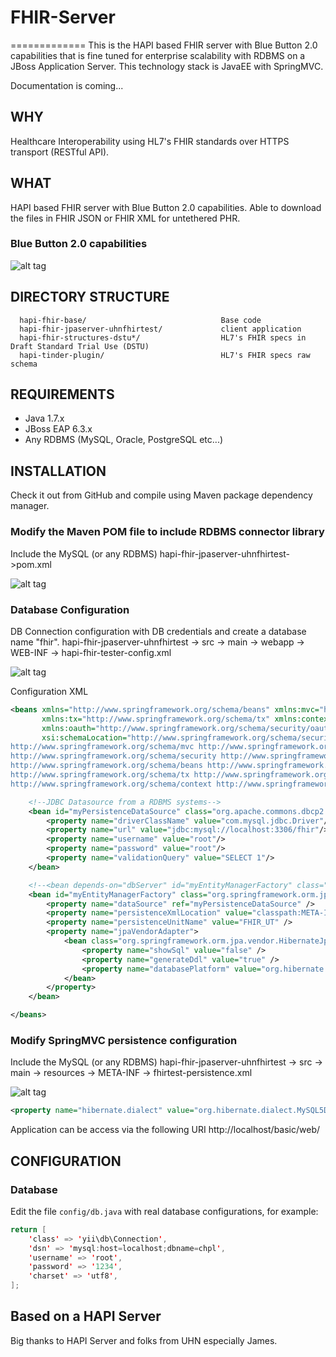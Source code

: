 
# FHIR-Server
=============
This is the HAPI based FHIR server with Blue Button 2.0 capabilities that is fine tuned for enterprise scalability with RDBMS on a JBoss Application Server. This technology stack is JavaEE with SpringMVC. 

Documentation is coming...

WHY
---
Healthcare Interoperability using HL7's FHIR standards over HTTPS transport (RESTful API).

WHAT
----
HAPI based FHIR server with Blue Button 2.0 capabilities. Able to download the files in FHIR JSON or FHIR XML for untethered PHR.

### Blue Button 2.0 capabilities
![alt tag](https://github.com/gajen0981/FHIR-Server/blob/master/screenshots/rdbms.png)

DIRECTORY STRUCTURE
-------------------
      hapi-fhir-base/                              Base code
      hapi-fhir-jpaserver-uhnfhirtest/             client application
      hapi-fhir-structures-dstu*/                  HL7's FHIR specs in Draft Standard Trial Use (DSTU)
      hapi-tinder-plugin/                          HL7's FHIR specs raw schema

REQUIREMENTS
------------
- Java 1.7.x
- JBoss EAP 6.3.x
- Any RDBMS (MySQL, Oracle, PostgreSQL etc...) 

INSTALLATION
------------
Check it out from GitHub and compile using Maven package dependency manager. 

### Modify the Maven POM file to include RDBMS connector library
Include the MySQL (or any RDBMS) 
      hapi-fhir-jpaserver-uhnfhirtest->pom.xml
      
![alt tag](https://github.com/gajen0981/FHIR-Server/blob/master/screenshots/rdbms.png)

### Database Configuration
DB Connection configuration with DB credentials and create a database name "fhir".
      hapi-fhir-jpaserver-uhnfhirtest -> src -> main -> webapp -> WEB-INF -> hapi-fhir-tester-config.xml
      
![alt tag](https://github.com/gajen0981/FHIR-Server/blob/master/screenshots/dbConnectionConfig.png)

Configuration XML

```xml
<beans xmlns="http://www.springframework.org/schema/beans" xmlns:mvc="http://www.springframework.org/schema/mvc" xmlns:xsi="http://www.w3.org/2001/XMLSchema-instance"
	   xmlns:tx="http://www.springframework.org/schema/tx" xmlns:context="http://www.springframework.org/schema/context" xmlns:security="http://www.springframework.org/schema/security"
	   xmlns:oauth="http://www.springframework.org/schema/security/oauth2"
	   xsi:schemaLocation="http://www.springframework.org/schema/security/oauth2 http://www.springframework.org/schema/security/spring-security-oauth2-2.0.xsd
http://www.springframework.org/schema/mvc http://www.springframework.org/schema/mvc/spring-mvc-3.2.xsd
http://www.springframework.org/schema/security http://www.springframework.org/schema/security/spring-security-3.1.xsd
http://www.springframework.org/schema/beans http://www.springframework.org/schema/beans/spring-beans-3.2.xsd
http://www.springframework.org/schema/tx http://www.springframework.org/schema/tx/spring-tx-3.2.xsd
http://www.springframework.org/schema/context http://www.springframework.org/schema/context/spring-context-3.2.xsd">

	<!--JDBC Datasource from a RDBMS systems-->
	<bean id="myPersistenceDataSource" class="org.apache.commons.dbcp2.BasicDataSource" destroy-method="close">
		<property name="driverClassName" value="com.mysql.jdbc.Driver"/>
		<property name="url" value="jdbc:mysql://localhost:3306/fhir"/>
		<property name="username" value="root"/>
		<property name="password" value="root"/>
		<property name="validationQuery" value="SELECT 1"/>
	</bean>

	<!--<bean depends-on="dbServer" id="myEntityManagerFactory" class="org.springframework.orm.jpa.LocalContainerEntityManagerFactoryBean">-->
	<bean id="myEntityManagerFactory" class="org.springframework.orm.jpa.LocalContainerEntityManagerFactoryBean">
		<property name="dataSource" ref="myPersistenceDataSource" />
		<property name="persistenceXmlLocation" value="classpath:META-INF/fhirtest_persistence.xml" />
		<property name="persistenceUnitName" value="FHIR_UT" />
		<property name="jpaVendorAdapter">
			<bean class="org.springframework.orm.jpa.vendor.HibernateJpaVendorAdapter">
				<property name="showSql" value="false" />
				<property name="generateDdl" value="true" />
				<property name="databasePlatform" value="org.hibernate.dialect.MySQL5Dialect" />
			</bean>
		</property>
	</bean>

</beans>
```

### Modify SpringMVC persistence configuration
Include the MySQL (or any RDBMS) 
      hapi-fhir-jpaserver-uhnfhirtest -> src -> main -> resources -> META-INF -> fhirtest-persistence.xml
      
![alt tag](https://github.com/gajen0981/FHIR-Server/blob/master/screenshots/persistence.png)

```xml
<property name="hibernate.dialect" value="org.hibernate.dialect.MySQL5Dialect" />
```


Application can be access via the following URI
http://localhost/basic/web/


CONFIGURATION
-------------

### Database

Edit the file `config/db.java` with real database configurations, for example:

```java
return [
    'class' => 'yii\db\Connection',
    'dsn' => 'mysql:host=localhost;dbname=chpl',
    'username' => 'root',
    'password' => '1234',
    'charset' => 'utf8',
];
```

Based on a HAPI Server
----------------------
Big thanks to HAPI Server and folks from UHN especially James. 



